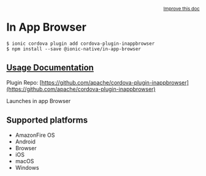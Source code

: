 <a style="float:right;font-size:12px;" href="http://github.com/ionic-team/ionic-native/edit/master/src/@ionic-native/plugins/in-app-browser/index.ts#L185">
  Improve this doc
</a>

# In App Browser

```
$ ionic cordova plugin add cordova-plugin-inappbrowser
$ npm install --save @ionic-native/in-app-browser
```

## [Usage Documentation](https://ionicframework.com/docs/native/in-app-browser/)

Plugin Repo: [https://github.com/apache/cordova-plugin-inappbrowser](https://github.com/apache/cordova-plugin-inappbrowser)

Launches in app Browser

## Supported platforms
- AmazonFire OS
- Android
- Browser
- iOS
- macOS
- Windows



